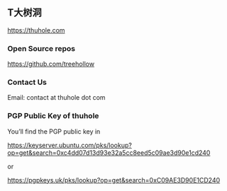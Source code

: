 ## T大树洞

https://thuhole.com

### Open Source repos
https://github.com/treehollow

### Contact Us

Email: contact at thuhole dot com

### PGP Public Key of thuhole
You’ll find the PGP public key in

https://keyserver.ubuntu.com/pks/lookup?op=get&search=0xc4dd07d13d93e32a5cc8eed5c09ae3d90e1cd240

or

https://pgpkeys.uk/pks/lookup?op=get&search=0xC09AE3D90E1CD240
